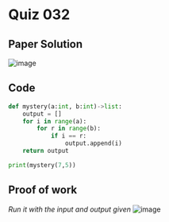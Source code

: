 # Quiz 032
## Paper Solution
![image](https://github.com/user-attachments/assets/1eded281-f3ce-451a-80af-9c52bcc6af86)

## Code
```.py
def mystery(a:int, b:int)->list:
    output = []
    for i in range(a):
        for r in range(b):
            if i == r:
                output.append(i)
    return output

print(mystery(7,5))
```
## Proof of work
*Run it with the input and output given*
![image](https://github.com/user-attachments/assets/3984e930-b366-44ac-ba11-66fd9f37d011)
